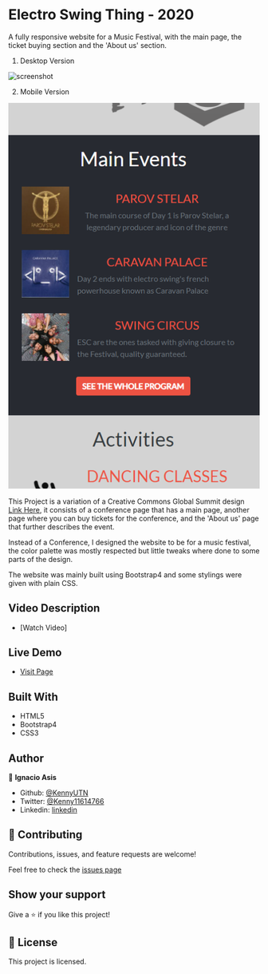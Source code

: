 # Electro Swing Thing - 2020

A fully responsive website for a Music Festival, with the main page, the ticket buying section and the 'About us' section.

1. Desktop Version


![screenshot](img/screen.png)


2. Mobile Version

![screenshot](img/screen2.png)

This Project is a variation of a Creative Commons Global Summit design  [Link Here](https://www.behance.net/gallery/29845175/CC-Global-Summit-2015), it consists of a conference page that has a main page, another page where you can buy tickets for the conference, and the 'About us' page that further describes the event.

Instead of a Conference, I designed the website to be for a music festival, the color palette was mostly respected but little tweaks where done to some parts of the design.

The website was mainly built using Bootstrap4 and some stylings were given with plain CSS.

## Video Description

- [Watch Video]


## Live Demo

- [Visit Page](https://raw.githack.com/KennyUTN/Html-Capstone-Project-Kenny/feature/index.html)

## Built With

- HTML5
- Bootstrap4
- CSS3

## Author

👤 **Ignacio Asis**

- Github: [@KennyUTN](https://github.com/KennyUTN)
- Twitter: [@Kenny11614766](https://twitter.com/Kenny11614766)
- Linkedin: [linkedin](https://www.linkedin.com/in/ignacio-asis-b8214b183/)


## 🤝 Contributing

Contributions, issues, and feature requests are welcome!

Feel free to check the [issues page]()

## Show your support

Give a ⭐️ if you like this project!

## 📝 License

This project is licensed.
